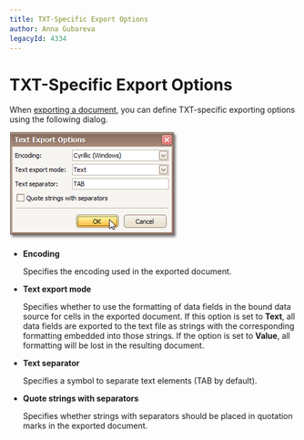 ```yaml
---
title: TXT-Specific Export Options
author: Anna Gubareva
legacyId: 4334
---
```

# TXT-Specific Export Options
When [exporting a document](exporting-from-print-preview.md), you can define TXT-specific exporting options using the following dialog.

![previewExportOptionsTXT](../../../../images/img7337.png)
* **Encoding**
	
	Specifies the encoding used in the exported document.
* **Text export mode**
	
	Specifies whether to use the formatting of data fields in the bound data source for cells in the exported document. If this option is set to **Text**, all data fields are exported to the text file as strings with the corresponding formatting embedded into those strings. If the option is set to **Value**, all formatting will be lost in the resulting document.
* **Text separator**
	
	Specifies a symbol to separate text elements (TAB by default).
* **Quote strings with separators**
	
	Specifies whether strings with separators should be placed in quotation marks in the exported document.